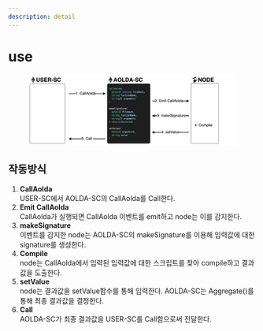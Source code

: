 ```yaml
---
description: detail
---
```


# use

<figure><img src="../../../.gitbook/assets/setValue.png" alt=""><figcaption></figcaption></figure>

## 작동방식

1. **CallAolda**\
   USER-SC에서 AOLDA-SC의 CallAolda를 Call한다.
2. **Emit CallAolda**\
   CallAolda가 실행되면 CallAolda 이벤트를 emit하고 node는 이를 감지한다.
3. **makeSignature**\
   이벤트를 감지한 node는 AOLDA-SC의 makeSignature를 이용해 입력값에 대한 signature를 생성한다.
4. **Compile**\
   node는 CallAolda에서 입력된 입력값에 대한 스크립트를 찾아 compile하고 결과값을 도출한다.
5. **setValue**\
   node는 결과값을 setValue함수를 통해 입력한다. AOLDA-SC는 Aggregate()를 통해 최종 결과값을 결정한다.
6. **Call**\
   AOLDA-SC가 최종 결과값을 USER-SC를 Call함으로써 전달한다.
